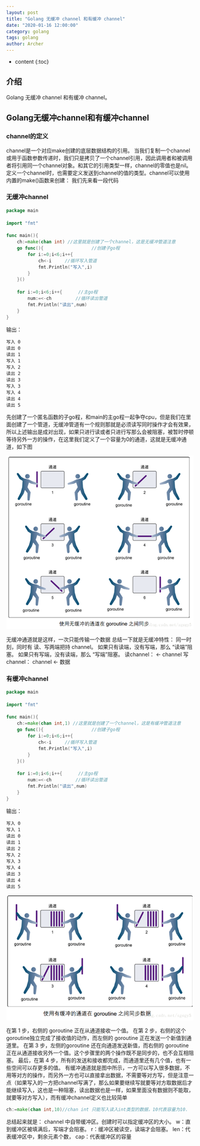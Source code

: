 ```yaml
---
layout: post
title: "Golang 无缓冲 channel 和有缓冲 channel"
date: "2020-01-16 12:00:00"
category: golang
tags: golang
author: Archer
---
```

* content
{:toc}

## 介绍

Golang 无缓冲 channel 和有缓冲 channel。




## Golang无缓冲channel和有缓冲channel

### channel的定义

channel是一个对应make创建的底层数据结构的引用。
当我们复制一个channel或用于函数参数传递时，我们只是拷贝了一个channel引用，因此调用者和被调用者将引用同一个channel对象。和其它的引用类型一样，channel的零值也是nil。
定义一个channel时，也需要定义发送到channel的值的类型。channel可以使用内置的make()函数来创建：
我们先来看一段代码

### 无缓冲channel

```go
package main

import "fmt"

func main(){
    ch:=make(chan int) //这里就是创建了一个channel，这是无缓冲管道注意
    go func(){                  //创建子go程
        for i:=0;i<6;i++{
            ch<-i     //循环写入管道
            fmt.Println("写入",i)
        }
    }()

    for i:=0;i<6;i++{      //主go程
        num:=<-ch         //循环读出管道
        fmt.Println("读出",num)
    }
}

```

输出：

```text
写入 0
读出 0
读出 1
写入 1
写入 2
读出 2
读出 3
写入 3
写入 4
读出 4
读出 5

```

先创建了一个匿名函数的子go程，和main的主go程一起争夺cpu，但是我们在里面创建了一个管道，无缓冲管道有一个规则那就是必须读写同时操作才会有效果，所以上述输出是成对出现，如果只进行读或者只进行写那么会被阻塞，被暂时停顿等待另外一方的操作，在这里我们定义了一个容量为0的通道，这就是无缓冲通道，如下图

![无缓冲channel](/assets/images/2020/2020-01-16-1.png)

无缓冲通道就是这样，一次只能传输一个数据
总结一下就是无缓冲特性：
同一时刻，同时有 读、写两端把持 channel。
如果只有读端，没有写端，那么 “读端”阻塞。
如果只有写端，没有读端，那么 “写端”阻塞。
读channel： <- channel
写channel： channel <- 数据

### 有缓冲channel

```go
package main

import "fmt"

func main(){
    ch:=make(chan int,1) //这里就是创建了一个channel，这是有缓冲管道注意
    go func(){                  //创建子go程
        for i:=0;i<6;i++{
            ch<-i     //循环写入管道
            fmt.Println("写入",i)
        }
    }()

    for i:=0;i<6;i++{      //主go程
        num:=<-ch         //循环读出管道
        fmt.Println("读出",num)
    }
}

```

输出：

```text
写入 0
写入 1
读出 0
读出 1
读出 2
写入 2
写入 3
写入 4
读出 3
读出 4
读出 5

```

![有缓冲channel](/assets/images/2020/2020-01-16-2.png)

在第 1 步，右侧的 goroutine 正在从通道接收一个值。
在第 2 步，右侧的这个 goroutine独立完成了接收值的动作，而左侧的 goroutine 正在发送一个新值到通道里。
在第 3 步，左侧的goroutine 还在向通道发送新值，而右侧的 goroutine 正在从通道接收另外一个值。这个步骤里的两个操作既不是同步的，也不会互相阻塞。
最后，在第 4 步，所有的发送和接收都完成，而通道里还有几个值，也有一些空间可以存更多的值。
有缓冲通道就是图中所示，一方可以写入很多数据，不用等对方的操作，而另外一方也可以直接拿出数据，不需要等对方写，但是注意一点（如果写入的一方把channel写满了，那么如果要继续写就要等对方取数据后才能继续写入，这也是一种阻塞，读出数据也是一样，如果里面没有数据则不能取，就要等对方写入），而有缓冲channel定义也比较简单

```go
ch:=make(chan int,10)//chan int 只能写入读入int类型的数据，10代表容量为10.
```

总结起来就是：
channel 中自带缓冲区。创建时可以指定缓冲区的大小。
w：直到缓冲区被填满后，写端才会阻塞。
r：缓冲区被读空，读端才会阻塞。
len：代表缓冲区中，剩余元素个数，
cap：代表缓冲区的容量
